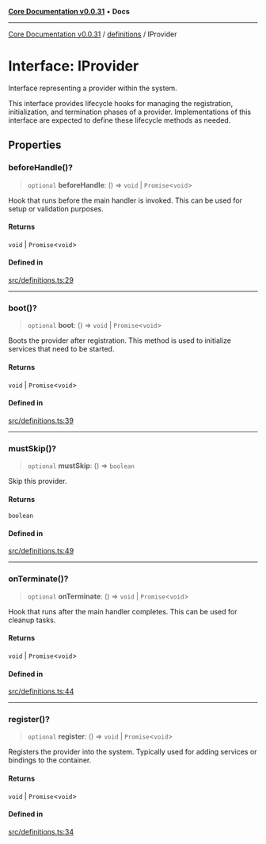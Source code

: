 [**Core Documentation v0.0.31**](../../README.md) • **Docs**

***

[Core Documentation v0.0.31](../../modules.md) / [definitions](../README.md) / IProvider

# Interface: IProvider

Interface representing a provider within the system.

This interface provides lifecycle hooks for managing the registration,
initialization, and termination phases of a provider. Implementations
of this interface are expected to define these lifecycle methods as needed.

## Properties

### beforeHandle()?

> `optional` **beforeHandle**: () => `void` \| `Promise`\<`void`\>

Hook that runs before the main handler is invoked. This can be used for setup or validation purposes.

#### Returns

`void` \| `Promise`\<`void`\>

#### Defined in

[src/definitions.ts:29](https://github.com/stonemjs/core/blob/c4dbb69a8c86aa6134b62f7d9cac7dabb444c749/src/definitions.ts#L29)

***

### boot()?

> `optional` **boot**: () => `void` \| `Promise`\<`void`\>

Boots the provider after registration. This method is used to initialize services that need to be started.

#### Returns

`void` \| `Promise`\<`void`\>

#### Defined in

[src/definitions.ts:39](https://github.com/stonemjs/core/blob/c4dbb69a8c86aa6134b62f7d9cac7dabb444c749/src/definitions.ts#L39)

***

### mustSkip()?

> `optional` **mustSkip**: () => `boolean`

Skip this provider.

#### Returns

`boolean`

#### Defined in

[src/definitions.ts:49](https://github.com/stonemjs/core/blob/c4dbb69a8c86aa6134b62f7d9cac7dabb444c749/src/definitions.ts#L49)

***

### onTerminate()?

> `optional` **onTerminate**: () => `void` \| `Promise`\<`void`\>

Hook that runs after the main handler completes. This can be used for cleanup tasks.

#### Returns

`void` \| `Promise`\<`void`\>

#### Defined in

[src/definitions.ts:44](https://github.com/stonemjs/core/blob/c4dbb69a8c86aa6134b62f7d9cac7dabb444c749/src/definitions.ts#L44)

***

### register()?

> `optional` **register**: () => `void` \| `Promise`\<`void`\>

Registers the provider into the system. Typically used for adding services or bindings to the container.

#### Returns

`void` \| `Promise`\<`void`\>

#### Defined in

[src/definitions.ts:34](https://github.com/stonemjs/core/blob/c4dbb69a8c86aa6134b62f7d9cac7dabb444c749/src/definitions.ts#L34)
